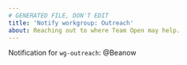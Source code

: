 ```yaml
---
# GENERATED FILE, DON'T EDIT
title: 'Notify workgroup: Outreach'
about: Reaching out to where Team Open may help.
---
```



<!-- Write your message above here -->

Notification for `wg-outreach`:
@Beanow 
